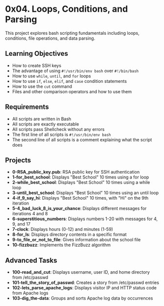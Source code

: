 # 0x04. Loops, Conditions, and Parsing

This project explores bash scripting fundamentals including loops, conditions, file operations, and data parsing.

## Learning Objectives
- How to create SSH keys
- The advantage of using `#!/usr/bin/env bash` over `#!/bin/bash`
- How to use `while`, `until`, and `for` loops
- How to use `if`, `else`, `elif`, and `case` condition statements
- How to use the `cut` command
- Files and other comparison operators and how to use them

## Requirements
- All scripts are written in Bash
- All scripts are exactly executable
- All scripts pass Shellcheck without any errors
- The first line of all scripts is `#!/usr/bin/env bash`
- The second line of all scripts is a comment explaining what the script does

## Projects

- **0-RSA_public_key.pub**: RSA public key for SSH authentication
- **1-for_best_school**: Displays "Best School" 10 times using a for loop
- **2-while_best_school**: Displays "Best School" 10 times using a while loop
- **3-until_best_school**: Displays "Best School" 10 times using an until loop
- **4-if_9_say_hi**: Displays "Best School" 10 times, with "Hi" on the 9th iteration
- **5-4_bad_luck_8_is_your_chance**: Displays different messages for iterations 4 and 8
- **6-superstitious_numbers**: Displays numbers 1-20 with messages for 4, 9, and 17
- **7-clock**: Displays hours (0-12) and minutes (1-59)
- **8-for_ls**: Displays directory contents in a specific format
- **9-to_file_or_not_to_file**: Gives information about the school file
- **10-fizzbuzz**: Implements the FizzBuzz algorithm

## Advanced Tasks
- **100-read_and_cut**: Displays username, user ID, and home directory from /etc/passwd
- **101-tell_the_story_of_passwd**: Creates a story from /etc/passwd entries
- **102-lets_parse_apache_logs**: Displays visitor IP and HTTP status code from Apache logs
- **103-dig_the-data**: Groups and sorts Apache log data by occurrences 